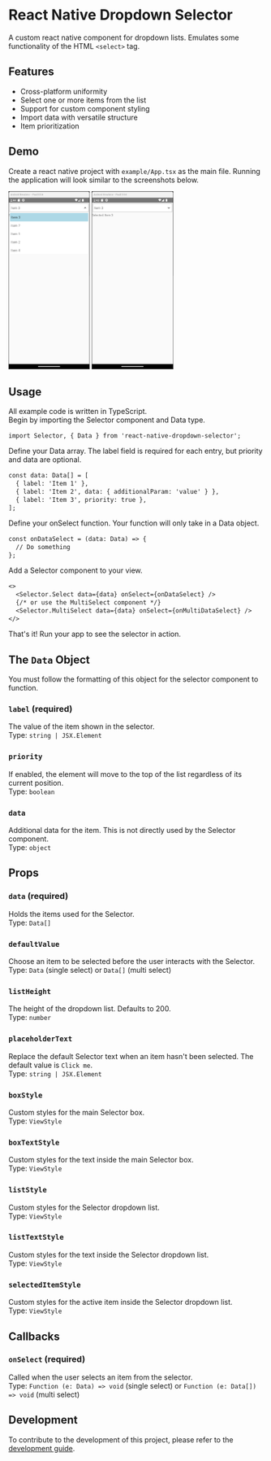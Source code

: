 # React Native Dropdown Selector

A custom react native component for dropdown lists. Emulates some functionality of the HTML `<select>` tag.

## Features

- Cross-platform uniformity
- Select one or more items from the list
- Support for custom component styling
- Import data with versatile structure
- Item prioritization

## Demo

Create a react native project with `example/App.tsx` as the main file. Running the application will look similar to the screenshots below.

<img src="assets/demo-dropdown.png" height="350px" /> <img src="assets/demo-item-selected.png" height="350px" />

## Usage

All example code is written in TypeScript. <br />
Begin by importing the Selector component and Data type.

```tsx
import Selector, { Data } from 'react-native-dropdown-selector';
```

Define your Data array. The label field is required for each entry, but priority and data are optional.

```tsx
const data: Data[] = [
  { label: 'Item 1' },
  { label: 'Item 2', data: { additionalParam: 'value' } },
  { label: 'Item 3', priority: true },
];
```

Define your onSelect function. Your function will only take in a Data object.

```tsx
const onDataSelect = (data: Data) => {
  // Do something
};
```

Add a Selector component to your view.

```tsx
<>
  <Selector.Select data={data} onSelect={onDataSelect} />
  {/* or use the MultiSelect component */}
  <Selector.MultiSelect data={data} onSelect={onMultiDataSelect} />
</>
```

That's it! Run your app to see the selector in action.

## The `Data` Object

You must follow the formatting of this object for the selector component to function.

### `label` **(required)**

The value of the item shown in the selector. <br />
Type: `string | JSX.Element`

### `priority`

If enabled, the element will move to the top of the list regardless of its current position. <br />
Type: `boolean`

### `data`

Additional data for the item. This is not directly used by the Selector component. <br />
Type: `object`

## Props

### `data` **(required)**

Holds the items used for the Selector. <br />
Type: `Data[]`

### `defaultValue`

Choose an item to be selected before the user interacts with the Selector. <br />
Type: `Data` (single select) or `Data[]` (multi select)

### `listHeight`

The height of the dropdown list. Defaults to 200. <br />
Type: `number`

### `placeholderText`

Replace the default Selector text when an item hasn't been selected. The default value is `Click me`. <br />
Type: `string | JSX.Element`

### `boxStyle`

Custom styles for the main Selector box. <br />
Type: `ViewStyle`

### `boxTextStyle`

Custom styles for the text inside the main Selector box. <br />
Type: `ViewStyle`

### `listStyle`

Custom styles for the Selector dropdown list. <br />
Type: `ViewStyle`

### `listTextStyle`

Custom styles for the text inside the Selector dropdown list. <br />
Type: `ViewStyle`

### `selectedItemStyle`

Custom styles for the active item inside the Selector dropdown list. <br />
Type: `ViewStyle`

## Callbacks

### `onSelect` **(required)**

Called when the user selects an item from the selector. <br />
Type: `Function (e: Data) => void` (single select) or `Function (e: Data[]) => void` (multi select)

## Development

To contribute to the development of this project, please refer to the [development guide](./docs/Development.md).